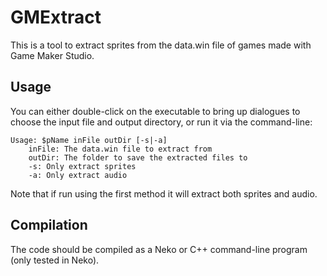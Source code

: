# GMExtract
This is a tool to extract sprites from the data.win file of games made with Game Maker Studio.

## Usage
You can either double-click on the executable to bring up dialogues to choose the input file and output directory, or run it via the command-line:

	Usage: $pName inFile outDir [-s|-a]
		inFile: The data.win file to extract from
		outDir: The folder to save the extracted files to
		-s: Only extract sprites
		-a: Only extract audio

Note that if run using the first method it will extract both sprites and audio.

## Compilation
The code should be compiled as a Neko or C++ command-line program (only tested in Neko).